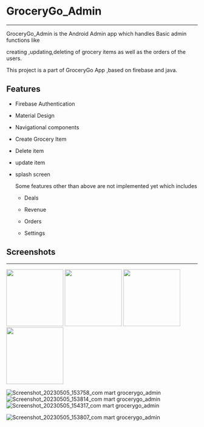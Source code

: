 # GroceryGo_Admin

---

GroceryGo_Admin is the Android Admin app which handles Basic admin functions like 

creating ,updating,deleting  of grocery items as well as the orders of the users.

This project is a part of GroceryGo App ,based on firebase and java.



## Features

- Firebase Authentication

- Material Design

- Navigational components

- Create Grocery Item

- Delete item

- update item

- splash screen
  
  Some features other than above are not implemented yet which includes
  
  - Deals
  
  - Revenue
  
  - Orders
  
  - Settings

## Screenshots

---

 <img src="https://user-images.githubusercontent.com/116881991/236445563-4aa4c223-e330-49c6-9d2d-d52553ade822.jpg" width="150">
 <img src="https://user-images.githubusercontent.com/116881991/236445719-e396b74b-3811-4495-91d4-51d512510dff.jpg" width="150">
 <img src="https://user-images.githubusercontent.com/116881991/236445761-ec41b5aa-2886-4226-81cb-302a568ae680.jpg" width="150">
 <img src="https://user-images.githubusercontent.com/116881991/236445800-ec0c1f7b-212b-45a6-859c-97beceaa3d76.jpg" width="150">
 
 
   
![Screenshot_20230505_153758_com mart grocerygo_admin](https://user-images.githubusercontent.com/116881991/236448896-7d98c217-5c8a-43c6-8460-07533a424809.jpg)
![Screenshot_20230505_153814_com mart grocerygo_admin](https://user-images.githubusercontent.com/116881991/236449035-58480420-ca44-48fc-926c-8c4f4e158269.jpg)
![Screenshot_20230505_154317_com mart grocerygo_admin](https://user-images.githubusercontent.com/116881991/236449045-0bd3b1fe-537d-4435-811b-4e32f7d60cbc.jpg)

![Screenshot_20230505_153807_com mart grocerygo_admin](https://user-images.githubusercontent.com/116881991/236448957-773551cb-4031-41b5-9be9-b0c111f3ce27.jpg)




